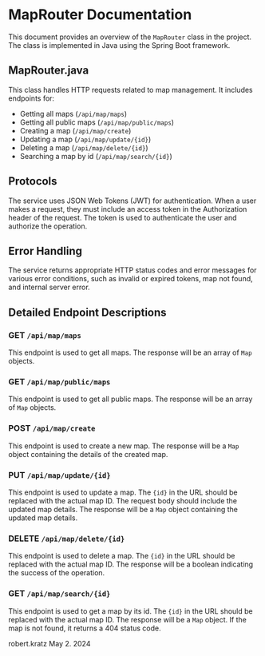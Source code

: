 # MapRouter Documentation

This document provides an overview of the `MapRouter` class in the project. The class is implemented in Java using the Spring Boot framework.

## MapRouter.java

This class handles HTTP requests related to map management. It includes endpoints for:

- Getting all maps (`/api/map/maps`)
- Getting all public maps (`/api/map/public/maps`)
- Creating a map (`/api/map/create`)
- Updating a map (`/api/map/update/{id}`)
- Deleting a map (`/api/map/delete/{id}`)
- Searching a map by id (`/api/map/search/{id}`)

## Protocols

The service uses JSON Web Tokens (JWT) for authentication. When a user makes a request, they must include an access token in the Authorization header of the request. The token is used to authenticate the user and authorize the operation.

## Error Handling

The service returns appropriate HTTP status codes and error messages for various error conditions, such as invalid or expired tokens, map not found, and internal server error.

## Detailed Endpoint Descriptions

### GET `/api/map/maps`

This endpoint is used to get all maps. The response will be an array of `Map` objects.

### GET `/api/map/public/maps`

This endpoint is used to get all public maps. The response will be an array of `Map` objects.

### POST `/api/map/create`

This endpoint is used to create a new map. The response will be a `Map` object containing the details of the created map.

### PUT `/api/map/update/{id}`

This endpoint is used to update a map. The `{id}` in the URL should be replaced with the actual map ID. The request body should include the updated map details. The response will be a `Map` object containing the updated map details.

### DELETE `/api/map/delete/{id}`

This endpoint is used to delete a map. The `{id}` in the URL should be replaced with the actual map ID. The response will be a boolean indicating the success of the operation.

### GET `/api/map/search/{id}`

This endpoint is used to get a map by its id. The `{id}` in the URL should be replaced with the actual map ID. The response will be a `Map` object. If the map is not found, it returns a 404 status code.

robert.kratz May 2. 2024
